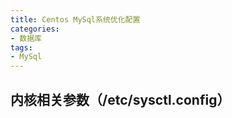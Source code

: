 ```yaml
---
title: Centos MySql系统优化配置
categories:
- 数据库
tags:
- MySql
---
```

## 内核相关参数（/etc/sysctl.config）
```shell

```
